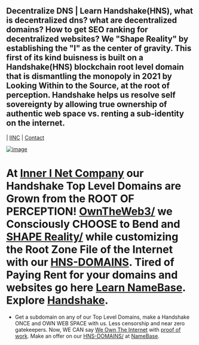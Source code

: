 ## Decentralize DNS | Learn Handshake(HNS), what is decentralized dns? what are decentralized domains? How to get SEO ranking for decentralized websites? We "Shape Reality" by establishing the "I" as the center of gravity. This first of its kind buisness is built on a Handshake(HNS) blockchain root level domain that is dismantling the monopoly in 2021 by Looking Within to the Source, at the root of perception. Handshake helps us resolve self sovereignty by allowing true ownership of authentic web space vs. renting a sub-identity on the internet.
| [IINC](http://dlink.iinc.hns.to/) | [Contact](mailto:innerinetcompany@gmail.com/)

[![image](https://user-images.githubusercontent.com/37987346/103435699-6be72500-4be0-11eb-8264-7dcb24c14987.png)](http://shapereality.innerinetcompany.hns.to/)


# At [Inner I Net Company](http://shapereality.innerinetcompany.hns.to/) our Handshake Top Level Domains are Grown from the ROOT OF PERCEPTION! [OwnTheWeb3/](http://official.owntheweb3.hns.to/) we Consciously CHOOSE to Bend and [SHAPE Reality/](http://innerinetcompany.shapereality.hns.to/) while customizing the Root Zone File of the Internet with our [HNS-DOMAINS](http://home.hns-domains.hns.to/). Tired of Paying Rent for your domains and websites go here [Learn NameBase](https://learn.namebase.io/). Explore [Handshake](https://handshake.org/).
- Get a subdomain on any of our Top Level Domains, make a Handshake ONCE and OWN WEB SPACE with us. Less censorship and near zero gatekeepers. Now, WE CAN say [We Own The Internet](http://innerinetcompany.weowntheinternet.hns.to/) with [proof of work](https://hackernoon.com/everything-you-didnt-know-about-the-handshake-naming-system-how-this-blockchain-project-will-483464309f33). Make an offer on our [HNS-DOMAINS/](http://home.hns-domains.hns.to/) at [NameBase](https://namebase.io/).

